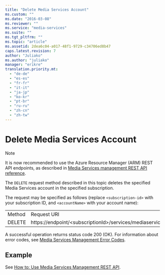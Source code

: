 ```yaml
---
title: "Delete Media Services Account"
ms.custom: ""
ms.date: "2016-03-08"
ms.reviewer: ""
ms.service: "media-services"
ms.suite: ""
ms.tgt_pltfrm: ""
ms.topic: "article"
ms.assetid: 2dea6c04-a017-48f1-9729-c34706ed8b47
caps.latest.revision: 7
author: "Juliako"
ms.author: "juliako"
manager: "erikre"
translation.priority.mt:
  - "de-de"
  - "es-es"
  - "fr-fr"
  - "it-it"
  - "ja-jp"
  - "ko-kr"
  - "pt-br"
  - "ru-ru"
  - "zh-cn"
  - "zh-tw"
---
```

# Delete Media Services Account

> [!NOTE]
>  It is now recommended to use  the Azure Resource Manager (ARM) REST API endpoints, as described in [Media Services management REST API reference](../../../docs-ref-autogen/media/MediaService.yml). 

 The `DELETE` request method described in this topic deletes the specified Media Services account in the specified subscription.  

 The request may be specified as follows (replace `<subscription-id>` with your subscription ID, and `<accountName>` with your account name):  

|||  
|-|-|  
|Method|Request URI|  
|DELETE|https://endpoint/\<subscriptionId>/services/mediaservices/Accounts/\<accountName>|  

 A successful operation returns status code 200 (OK). For information about error codes, see [Media Services Management Error Codes](media-services-management-error-codes.md).  

## Example  

See [How to: Use Media Services Management REST API](how-to-use-media-services-management-rest-api.md).  
